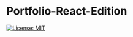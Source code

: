 # Portfolio-React-Edition

[![License: MIT](https://img.shields.io/badge/License-MIT-yellow.svg)](https://opensource.org/licenses/MIT)